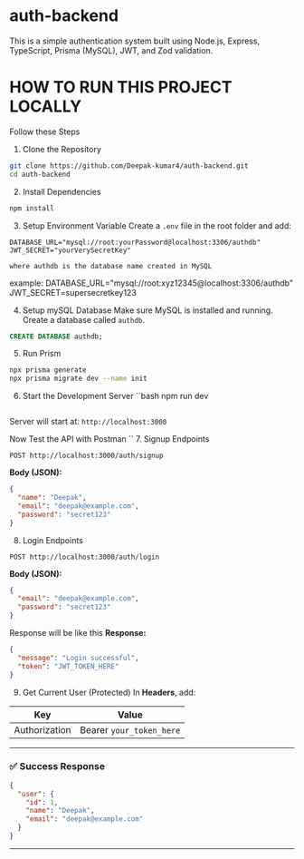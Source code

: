 ﻿# auth-backend

This is a simple authentication system built using Node.js, Express, TypeScript, Prisma (MySQL), JWT, and Zod validation.

# HOW TO RUN THIS PROJECT LOCALLY
Follow these Steps

1. Clone the Repository
```bash
git clone https://github.com/Deepak-kumar4/auth-backend.git
cd auth-backend
```
2. Install Dependencies
   
```bash
npm install
```

3. Setup Environment Variable
   Create a `.env` file in the root folder and add:
```env
DATABASE_URL="mysql://root:yourPassword@localhost:3306/authdb"
JWT_SECRET="yourVerySecretKey"

where authdb is the database name created in MySQL
```
example:
DATABASE_URL="mysql://root:xyz12345@localhost:3306/authdb"
JWT_SECRET=supersecretkey123

4. Setup mySQL Database
   Make sure MySQL is installed and running.
   Create a database called `authdb`.
```sql
CREATE DATABASE authdb;
```

5. Run Prism
```bash
npx prisma generate
npx prisma migrate dev --name init
```

6. Start the Development Server
``bash
npm run dev
```
```
Server will start at: `http://localhost:3000`

Now Test the API with Postman
``
7. Signup Endpoints

```
POST http://localhost:3000/auth/signup
```
**Body (JSON):**
```json
{
  "name": "Deepak",
  "email": "deepak@example.com",
  "password": "secret123"
}
```

8. Login Endpoints
```
POST http://localhost:3000/auth/login
```

**Body (JSON):**
```json
{
  "email": "deepak@example.com",
  "password": "secret123"
}
```

Response will be like this 
**Response:**
```json
{
  "message": "Login successful",
  "token": "JWT_TOKEN_HERE"
}
```
9. Get Current User (Protected)
In **Headers**, add:

| Key           | Value                      |
|---------------|----------------------------|
| Authorization | Bearer `your_token_here`   |

---

### ✅ Success Response

```json
{
  "user": {
    "id": 1,
    "name": "Deepak",
    "email": "deepak@example.com"
  }
}
```

---






